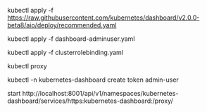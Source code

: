 kubectl apply -f https://raw.githubusercontent.com/kubernetes/dashboard/v2.0.0-beta8/aio/deploy/recommended.yaml

kubectl apply -f dashboard-adminuser.yaml

kubectl apply -f clusterrolebinding.yaml

kubectl proxy

kubectl -n kubernetes-dashboard create token admin-user

start http://localhost:8001/api/v1/namespaces/kubernetes-dashboard/services/https:kubernetes-dashboard:/proxy/
